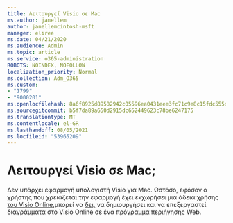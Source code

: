 ```yaml
---
title: Λειτουργεί Visio σε Mac
ms.author: janellem
author: janellemcintosh-msft
manager: eliree
ms.date: 04/21/2020
ms.audience: Admin
ms.topic: article
ms.service: o365-administration
ROBOTS: NOINDEX, NOFOLLOW
localization_priority: Normal
ms.collection: Adm_O365
ms.custom:
- "1799"
- "9000201"
ms.openlocfilehash: 8a6f8925d89582942c05596ea0431eee3fc71c9e8c15fdc555dbbeaa7790d976
ms.sourcegitcommit: b5f7da89a650d2915dc652449623c78be6247175
ms.translationtype: MT
ms.contentlocale: el-GR
ms.lasthandoff: 08/05/2021
ms.locfileid: "53965209"
---
```

# <a name="does-visio-work-on-a-mac"></a>Λειτουργεί Visio σε Mac;

Δεν υπάρχει εφαρμογή υπολογιστή Visio για Mac. Ωστόσο, εφόσον ο χρήστης που χρειάζεται την εφαρμογή έχει εκχωρήσει μια άδεια χρήσης [του Visio Online,](https://docs.microsoft.com/microsoft-365/admin/add-users/add-users)μπορεί να [δει,](https://support.office.com/article/06f04845-91b8-4e8f-881f-a43c970735fc?wt.mc_id=OfficeAdm_ClientDIA_Alchemy1799) να δημιουργήσει και να επεξεργαστεί διαγράμματα στο Visio Online σε ένα πρόγραμμα περιήγησης Web.
  
  